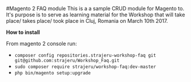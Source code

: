 #Magento 2 FAQ module
This is a a sample CRUD module for Magento to.  
It's purpose is to serve as learning material for the Workshop that will take place/ takes place/ took place in Cluj, Romania on March 10th 2017.

__How to install__

From magento 2 console run: 

 - `composer config repositories.strajeru-workshop-faq git git@github.com:strajeru/Workshop_Faq.git`  
 - `sudo composer require strajeru/workshop-faq:dev-master`  
 - `php bin/magento setup:upgrade`
